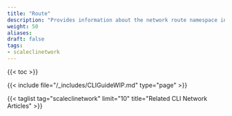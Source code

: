 ```yaml
---
title: "Route"
description: "Provides information about the network route namespace in the TrueNAS CLI. Includes command syntax and common commands."
weight: 50
aliases:
draft: false
tags:
- scaleclinetwork
---
```


{{< toc >}}



{{< include file="/_includes/CLIGuideWIP.md" type="page" >}}

{{< taglist tag="scaleclinetwork" limit="10" title="Related CLI Network Articles" >}}